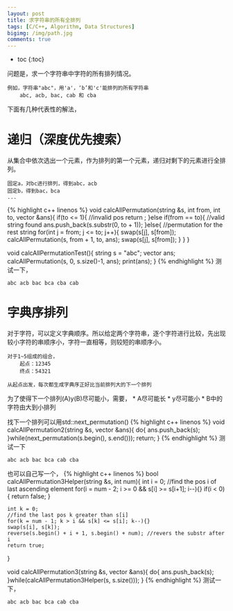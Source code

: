 ```yaml
---
layout: post
title: 求字符串的所有全排列
tags: [C/C++, Algorithm, Data Structures]
bigimg: /img/path.jpg
comments: true
---
```


* toc
{:toc}

问题是，求一个字符串中字符的所有排列情况。
```
例如，字符串"abc"，用'a'，‘b’和'c'能排列的所有字符串
    abc, acb, bac, cab 和 cba
```
下面有几种代表性的解法，

# 递归（深度优先搜索）

从集合中依次选出一个元素，作为排列的第一个元素，递归对剩下的元素进行全排列。
```
固定a，对bc进行排列，得到abc，acb
固定b，得到bac，bca
...
```

{% highlight c++ linenos %}
void calcAllPermutation(string &s, int from, int to, vector<string> &ans){
    if(to <= 1){ //invalid pos
        return ;
    }else if(from == to){ //valid string found
        ans.push_back(s.substr(0, to + 1));
    }else{
        //permutation for the rest string
        for(int j = from; j <= to; j++){
            swap(s[j], s[from]);
            calcAllPermutation(s, from + 1, to, ans);
            swap(s[j], s[from]);
        }
    }
}

void calcAllPermutationTest(){
    string s = "abc";
    vector<string> ans;
    calcAllPermutation(s, 0, s.size()-1, ans);
    print(ans);
}
{% endhighlight %}
测试一下，
```
abc acb bac bca cba cab 
```

# 字典序排列

对于字符，可以定义字典顺序。所以给定两个字符串，逐个字符进行比较，先出现较小字符的串顺序小，字符一直相等，则较短的串顺序小。
```
对于1~5组成的组合，
    起点：12345
    终点：54321

从起点出发，每次都生成字典序正好比当前排列大的下一个排列
```

为了使得下一个排列(A)y(B)尽可能小，需要，
    * A尽可能长
    * y尽可能小
    * B中的字符由大到小排列

找下一个排列可以用std::next_permutation()
{% highlight c++ linenos %}
void calcAllPermutation2(string &s, vector<string> &ans){
    do{
        ans.push_back(s);
    }while(next_permutation(s.begin(), s.end()));
    return;
}
{% endhighlight %}
测试一下
```
abc acb bac bca cab cba 
```

也可以自己写一个，
{% highlight c++ linenos %}
bool calcAllPermutation3Helper(string &s, int num){
    int i = 0;
    //find the pos i of last ascending element
    for(i = num - 2; i >= 0 && s[i] >= s[i+1]; i--){}
    if(i < 0){
        return false;
    }

    int k = 0;
    //find the last pos k greater than s[i]
    for(k = num - 1; k > i && s[k] <= s[i]; k--){}
    swap(s[i], s[k]);
    reverse(s.begin() + i + 1, s.begin() + num); //revers the substr after i
    return true;
}

void calcAllPermutation3(string &s, vector<string> &ans){
    do{
        ans.push_back(s);
    }while(calcAllPermutation3Helper(s, s.size()));
}
{% endhighlight %}
测试一下，
```
abc acb bac bca cab cba 
```

